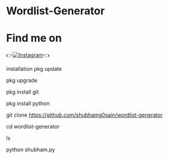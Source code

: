 # Wordlist-Generator

# Find me on 
👉[![Instagram](https://img.shields.io/badge/INSTAGRAM-FOLLOW-red?style=for-the-badge&logo=instagram)](https://www.instagram.com/shubhamgosainn/)👈

installation
pkg update

pkg upgrade

pkg install git

pkg install python

git clone https://github.com/shubhamg0sain/wordlist-generator

cd wordlist-generator

ls

python shubham.py
